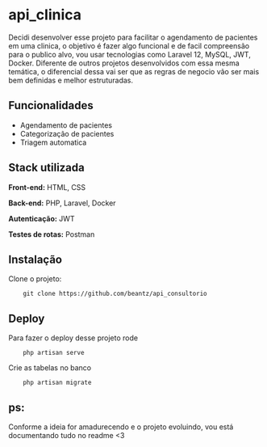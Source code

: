 
# api_clinica

Decidi desenvolver esse projeto para facilitar o agendamento de pacientes em uma clinica, o objetivo é fazer algo funcional e de facil compreensão para o publico alvo, vou usar tecnologias como Laravel 12, MySQL, JWT, Docker. Diferente de outros projetos desenvolvidos com essa mesma temática, o diferencial dessa vai ser que as regras de negocio vão ser mais bem definidas e melhor estruturadas.

## Funcionalidades

- Agendamento de pacientes
- Categorização de pacientes
- Triagem automatica


## Stack utilizada

**Front-end:** HTML, CSS

**Back-end:** PHP, Laravel, Docker

**Autenticação:** JWT

**Testes de rotas:** Postman


## Instalação

Clone o projeto:
```
    git clone https://github.com/beantz/api_consultorio
```

## Deploy

Para fazer o deploy desse projeto rode

```
    php artisan serve
```

Crie as tabelas no banco
```
    php artisan migrate
```

## ps:
Conforme a ideia for amadurecendo e o projeto evoluindo, vou está documentando tudo no readme <3
